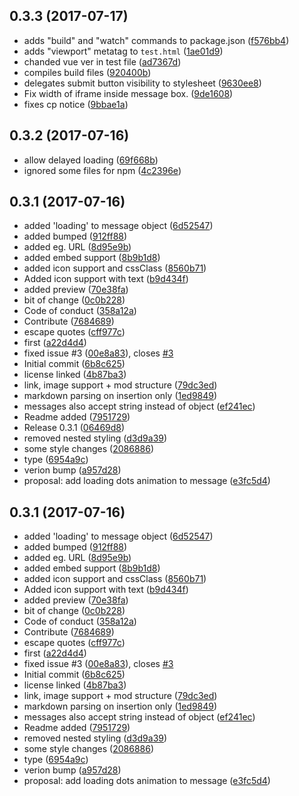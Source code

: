 <a name="0.3.3"></a>
## 0.3.3 (2017-07-17)

* adds "build" and "watch" commands to package.json ([f576bb4](https://github.com/moinism/botui/commit/f576bb4))
* adds "viewport" metatag to `test.html` ([1ae01d9](https://github.com/moinism/botui/commit/1ae01d9))
* chanded vue ver in test file ([ad7367d](https://github.com/moinism/botui/commit/ad7367d))
* compiles build files ([920400b](https://github.com/moinism/botui/commit/920400b))
* delegates submit button visibility to stylesheet ([9630ee8](https://github.com/moinism/botui/commit/9630ee8))
* Fix width of iframe inside message box. ([9de1608](https://github.com/moinism/botui/commit/9de1608))
* fixes cp notice ([9bbae1a](https://github.com/moinism/botui/commit/9bbae1a))



<a name="0.3.2"></a>
## 0.3.2 (2017-07-16)

* allow delayed loading ([69f668b](https://github.com/moinism/botui/commit/69f668b))
* ignored some files for npm ([4c2396e](https://github.com/moinism/botui/commit/4c2396e))



<a name="0.3.1"></a>
## 0.3.1 (2017-07-16)

* added 'loading' to message object ([6d52547](https://github.com/moinism/botui/commit/6d52547))
* added bumped ([912ff88](https://github.com/moinism/botui/commit/912ff88))
* added eg. URL ([8d95e9b](https://github.com/moinism/botui/commit/8d95e9b))
* added embed support ([8b9b1d8](https://github.com/moinism/botui/commit/8b9b1d8))
* added icon support and cssClass ([8560b71](https://github.com/moinism/botui/commit/8560b71))
* Added icon support with text ([b9d434f](https://github.com/moinism/botui/commit/b9d434f))
* added preview ([70e38fa](https://github.com/moinism/botui/commit/70e38fa))
* bit of change ([0c0b228](https://github.com/moinism/botui/commit/0c0b228))
* Code of conduct ([358a12a](https://github.com/moinism/botui/commit/358a12a))
* Contribute ([7684689](https://github.com/moinism/botui/commit/7684689))
* escape quotes ([cff977c](https://github.com/moinism/botui/commit/cff977c))
* first ([a22d4d4](https://github.com/moinism/botui/commit/a22d4d4))
* fixed issue #3 ([00e8a83](https://github.com/moinism/botui/commit/00e8a83)), closes [#3](https://github.com/moinism/botui/issues/3)
* Initial commit ([6b8c625](https://github.com/moinism/botui/commit/6b8c625))
* license linked ([4b87ba3](https://github.com/moinism/botui/commit/4b87ba3))
* link, image support + mod structure ([79dc3ed](https://github.com/moinism/botui/commit/79dc3ed))
* markdown parsing on insertion only ([1ed9849](https://github.com/moinism/botui/commit/1ed9849))
* messages also accept string instead of object ([ef241ec](https://github.com/moinism/botui/commit/ef241ec))
* Readme added ([7951729](https://github.com/moinism/botui/commit/7951729))
* Release 0.3.1 ([06469d8](https://github.com/moinism/botui/commit/06469d8))
* removed nested styling ([d3d9a39](https://github.com/moinism/botui/commit/d3d9a39))
* some style changes ([2086886](https://github.com/moinism/botui/commit/2086886))
* type ([6954a9c](https://github.com/moinism/botui/commit/6954a9c))
* verion bump ([a957d28](https://github.com/moinism/botui/commit/a957d28))
* proposal: add loading dots animation to message ([e3fc5d4](https://github.com/moinism/botui/commit/e3fc5d4))



<a name="0.3.1"></a>
## 0.3.1 (2017-07-16)

* added 'loading' to message object ([6d52547](https://github.com/moinism/botui/commit/6d52547))
* added bumped ([912ff88](https://github.com/moinism/botui/commit/912ff88))
* added eg. URL ([8d95e9b](https://github.com/moinism/botui/commit/8d95e9b))
* added embed support ([8b9b1d8](https://github.com/moinism/botui/commit/8b9b1d8))
* added icon support and cssClass ([8560b71](https://github.com/moinism/botui/commit/8560b71))
* Added icon support with text ([b9d434f](https://github.com/moinism/botui/commit/b9d434f))
* added preview ([70e38fa](https://github.com/moinism/botui/commit/70e38fa))
* bit of change ([0c0b228](https://github.com/moinism/botui/commit/0c0b228))
* Code of conduct ([358a12a](https://github.com/moinism/botui/commit/358a12a))
* Contribute ([7684689](https://github.com/moinism/botui/commit/7684689))
* escape quotes ([cff977c](https://github.com/moinism/botui/commit/cff977c))
* first ([a22d4d4](https://github.com/moinism/botui/commit/a22d4d4))
* fixed issue #3 ([00e8a83](https://github.com/moinism/botui/commit/00e8a83)), closes [#3](https://github.com/moinism/botui/issues/3)
* Initial commit ([6b8c625](https://github.com/moinism/botui/commit/6b8c625))
* license linked ([4b87ba3](https://github.com/moinism/botui/commit/4b87ba3))
* link, image support + mod structure ([79dc3ed](https://github.com/moinism/botui/commit/79dc3ed))
* markdown parsing on insertion only ([1ed9849](https://github.com/moinism/botui/commit/1ed9849))
* messages also accept string instead of object ([ef241ec](https://github.com/moinism/botui/commit/ef241ec))
* Readme added ([7951729](https://github.com/moinism/botui/commit/7951729))
* removed nested styling ([d3d9a39](https://github.com/moinism/botui/commit/d3d9a39))
* some style changes ([2086886](https://github.com/moinism/botui/commit/2086886))
* type ([6954a9c](https://github.com/moinism/botui/commit/6954a9c))
* verion bump ([a957d28](https://github.com/moinism/botui/commit/a957d28))
* proposal: add loading dots animation to message ([e3fc5d4](https://github.com/moinism/botui/commit/e3fc5d4))



